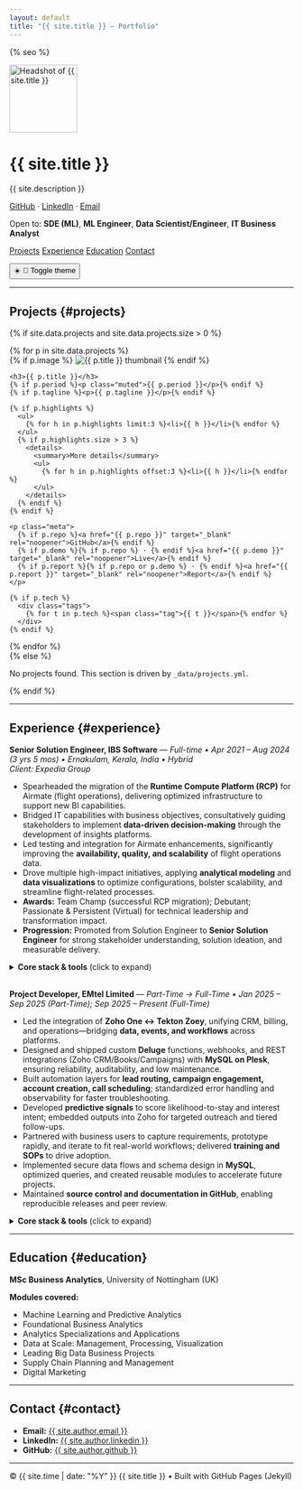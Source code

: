```yaml
---
layout: default
title: "{{ site.title }} — Portfolio"
---
```


<!-- Load the custom CSS (compiled from assets/css/style.scss) -->
<link rel="stylesheet" href="{{ '/assets/css/style.css' | relative_url }}">

<!-- Emergency kill-switch for theme header in case CDN cache delays CSS -->
<style>
  .page-header, .project-name, .project-tagline, .site-header,
  header[role="banner"], header.page-header,
  .page-header .btn, .page-header .download { display:none !important; }
</style>

<!-- SEO (jekyll-seo-tag) + favicon -->
{% seo %}
<link rel="icon" href="{{ '/assets/img/headshot.png' | relative_url }}">

<!-- Person schema for richer search previews -->
<script type="application/ld+json">
{
  "@context": "https://schema.org",
  "@type": "Person",
  "name": "Karthik Rajesh",
  "url": "{{ site.url }}{{ site.baseurl }}",
  "email": "mailto:{{ site.author.email }}",
  "sameAs": ["{{ site.author.github }}", "{{ site.author.linkedin }}"]
}
</script>

<!-- Theme: set initial theme ASAP (saved -> system preference) and wire the toggle -->
<script>
(function () {
  const KEY = 'theme';
  const root = document.documentElement;
  const saved = localStorage.getItem(KEY);
  const prefersDark = window.matchMedia && window.matchMedia('(prefers-color-scheme: dark)').matches;
  const initial = saved || (prefersDark ? 'dark' : 'light');
  root.setAttribute('data-theme', initial);

  window.addEventListener('DOMContentLoaded', function () {
    const btn = document.getElementById('theme-toggle');
    if (!btn) return;
    btn.addEventListener('click', function () {
      const current = root.getAttribute('data-theme') || (prefersDark ? 'dark' : 'light');
      const next = current === 'dark' ? 'light' : 'dark';
      root.setAttribute('data-theme', next);
      try { localStorage.setItem(KEY, next); } catch(e) {}
      btn.setAttribute('aria-label', next === 'dark' ? 'Switch to light theme' : 'Switch to dark theme');
    });
  }, { once: true });
})();
</script>

<!-- ===== Hero ===== -->
<div class="hero">
  <img class="headshot"
       src="{{ site.logo | relative_url }}"
       alt="Headshot of {{ site.title }}"
       width="120" height="120"
       decoding="async" fetchpriority="high" />
  <div class="hero-text">
    <h1>{{ site.title }}</h1>
    <p class="tagline">{{ site.description }}</p>
    <p class="links">
      <a href="{{ site.author.github }}" target="_blank" rel="noopener">GitHub</a>
      · <a href="{{ site.author.linkedin }}" target="_blank" rel="noopener">LinkedIn</a>
      · <a href="mailto:{{ site.author.email }}">Email</a>
    </p>
    <p class="open-to">
      Open to: <strong>SDE (ML)</strong>, <strong>ML Engineer</strong>, <strong>Data Scientist/Engineer</strong>, <strong>IT Business Analyst</strong>
    </p>
  </div>
</div>

<!-- ===== Section Nav (with theme toggle) ===== -->
<nav class="nav">
  <a href="#projects">Projects</a>
  <a href="#experience">Experience</a>
  <a href="#education">Education</a>
  <a href="#contact">Contact</a>

  <button id="theme-toggle" class="theme-toggle" type="button"
          aria-live="polite" aria-label="Toggle dark or light theme">
    <span class="icon icon-sun" aria-hidden="true">☀️</span>
    <span class="icon icon-moon" aria-hidden="true">🌙</span>
    <span class="sr-only">Toggle theme</span>
  </button>
</nav>

---

## Projects {#projects}

{% if site.data.projects and site.data.projects.size > 0 %}
<div class="grid">
  {% for p in site.data.projects %}
  <div class="card">
    {% if p.image %}
      <img class="thumb"
           src="{{ p.image | relative_url }}"
           alt="{{ p.title }} thumbnail"
           loading="lazy" decoding="async">
    {% endif %}

    <h3>{{ p.title }}</h3>
    {% if p.period %}<p class="muted">{{ p.period }}</p>{% endif %}
    {% if p.tagline %}<p>{{ p.tagline }}</p>{% endif %}

    {% if p.highlights %}
      <ul>
        {% for h in p.highlights limit:3 %}<li>{{ h }}</li>{% endfor %}
      </ul>
      {% if p.highlights.size > 3 %}
        <details>
          <summary>More details</summary>
          <ul>
            {% for h in p.highlights offset:3 %}<li>{{ h }}</li>{% endfor %}
          </ul>
        </details>
      {% endif %}
    {% endif %}

    <p class="meta">
      {% if p.repo %}<a href="{{ p.repo }}" target="_blank" rel="noopener">GitHub</a>{% endif %}
      {% if p.demo %}{% if p.repo %} · {% endif %}<a href="{{ p.demo }}" target="_blank" rel="noopener">Live</a>{% endif %}
      {% if p.report %}{% if p.repo or p.demo %} · {% endif %}<a href="{{ p.report }}" target="_blank" rel="noopener">Report</a>{% endif %}
    </p>

    {% if p.tech %}
      <div class="tags">
        {% for t in p.tech %}<span class="tag">{{ t }}</span>{% endfor %}
      </div>
    {% endif %}
  </div>
  {% endfor %}
</div>
{% else %}
<p class="muted">No projects found. This section is driven by <code>_data/projects.yml</code>.</p>
{% endif %}

---

## Experience {#experience}

**Senior Solution Engineer, IBS Software** — _Full-time • Apr 2021 – Aug 2024 (3 yrs 5 mos) • Ernakulam, Kerala, India • Hybrid_  
_Client: Expedia Group_

- Spearheaded the migration of the **Runtime Compute Platform (RCP)** for Airmate (flight operations), delivering optimized infrastructure to support new BI capabilities.  
- Bridged IT capabilities with business objectives, consultatively guiding stakeholders to implement **data-driven decision-making** through the development of insights platforms.  
- Led testing and integration for Airmate enhancements, significantly improving the **availability, quality, and scalability** of flight operations data.  
- Drove multiple high-impact initiatives, applying **analytical modeling** and **data visualizations** to optimize configurations, bolster scalability, and streamline flight-related processes.  
- **Awards:** Team Champ (successful RCP migration); Debutant; Passionate & Persistent (Virtual) for technical leadership and transformation impact.  
- **Progression:** Promoted from Solution Engineer to **Senior Solution Engineer** for strong stakeholder understanding, solution ideation, and measurable delivery.

<details>
<summary><strong>Core stack & tools</strong> (click to expand)</summary>

**Full-Stack & Languages:** Core Java, Kotlin, Python, JavaScript, React.js  
**Cloud & DevOps:** AWS, Kubernetes, Docker, Jenkins, Spinnaker, GitHub Actions  
**Data & DB:** SQL  
**Practices:** Project management, problem solving, business analysis, GitHub/CI/CD
</details>

<br/>

**Project Developer, EMtel Limited** — _Part-Time → Full-Time • Jan 2025 – Sep 2025 (Part-Time); Sep 2025 – Present (Full-Time)_  

- Led the integration of **Zoho One ↔ Tekton Zoey**, unifying CRM, billing, and operations—bridging **data, events, and workflows** across platforms.  
- Designed and shipped custom **Deluge** functions, webhooks, and REST integrations (Zoho CRM/Books/Campaigns) with **MySQL on Plesk**, ensuring reliability, auditability, and low maintenance.  
- Built automation layers for **lead routing, campaign engagement, account creation, call scheduling**; standardized error handling and observability for faster troubleshooting.  
- Developed **predictive signals** to score likelihood-to-stay and interest intent; embedded outputs into Zoho for targeted outreach and tiered follow-ups.  
- Partnered with business users to capture requirements, prototype rapidly, and iterate to fit real-world workflows; delivered **training and SOPs** to drive adoption.  
- Implemented secure data flows and schema design in **MySQL**, optimized queries, and created reusable modules to accelerate future projects.  
- Maintained **source control and documentation in GitHub**, enabling reproducible releases and peer review.

<details>
<summary><strong>Core stack & tools</strong> (click to expand)</summary>

**Platforms:** Zoho One, Tekton Zoey, Plesk  
**Languages:** Deluge, Python, SQL (MySQL), PHP, HTML/CSS/JavaScript  
**Integration:** REST APIs, webhooks, OAuth, error/exception handling, idempotency  
**DevOps/Tools:** GitHub, logging/monitoring, documentation & SOPs  
**Business:** Stakeholder management, requirements elicitation, user training, process redesign
</details>

---

## Education {#education}

**MSc Business Analytics**, University of Nottingham (UK)

**Modules covered:**
- Machine Learning and Predictive Analytics  
- Foundational Business Analytics  
- Analytics Specializations and Applications  
- Data at Scale: Management, Processing, Visualization  
- Leading Big Data Business Projects  
- Supply Chain Planning and Management  
- Digital Marketing

---

## Contact {#contact}

- **Email:** <a href="mailto:{{ site.author.email }}">{{ site.author.email }}</a>  
- **LinkedIn:** <a href="{{ site.author.linkedin }}" target="_blank" rel="noopener">{{ site.author.linkedin }}</a>  
- **GitHub:** <a href="{{ site.author.github }}" target="_blank" rel="noopener">{{ site.author.github }}</a>

<hr class="footnote" />
<p class="tiny">© {{ site.time | date: "%Y" }} {{ site.title }} • Built with GitHub Pages (Jekyll)</p>
